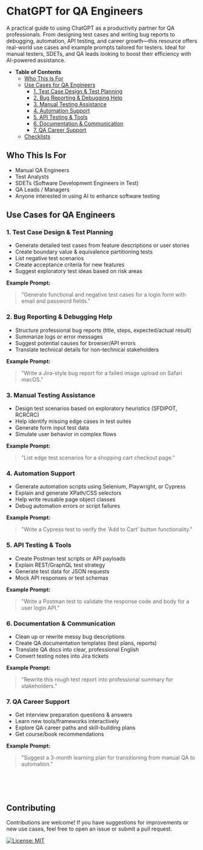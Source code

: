 # ChatGPT for QA Engineers
A practical guide to using ChatGPT as a productivity partner for QA professionals. From designing test cases and writing bug reports to debugging, automation, API testing, and career growth—this resource offers real-world use cases and example prompts tailored for testers. Ideal for manual testers, SDETs, and QA leads looking to boost their efficiency with AI-powered assistance.

- <strong>Table of Contents</strong>
  - [Who This Is For](#who-this-is-for)
  - [Use Cases for QA Engineers](#use-cases-for-qa-engineers)
    - [1. Test Case Design & Test Planning](#1-test-case-design--test-planning)
    - [2. Bug Reporting & Debugging Help](#2-bug-reporting--debugging-help)
    - [3. Manual Testing Assistance](#3-manual-testing-assistance)
    - [4. Automation Support](#4-automation-support)
    - [5. API Testing & Tools](#5-api-testing--tools)
    - [6. Documentation & Communication](#6-documentation--communication)
    - [7. QA Career Support](#7-qa-career-support)
  - [Checklists](https://github.com/AlexKuchkov/chatgpt-for-qa/tree/main/checklists)


## Who This Is For

- Manual QA Engineers
- Test Analysts
- SDETs (Software Development Engineers in Test)
- QA Leads / Managers
- Anyone interested in using AI to enhance software testing


## Use Cases for QA Engineers

### 1. Test Case Design & Test Planning
-  Generate detailed test cases from feature descriptions or user stories
-  Create boundary value & equivalence partitioning tests
-  List negative test scenarios
-  Create acceptance criteria for new features
-  Suggest exploratory test ideas based on risk areas

**Example Prompt:**
> "Generate functional and negative test cases for a login form with email and password fields."


### 2. Bug Reporting & Debugging Help
-  Structure professional bug reports (title, steps, expected/actual result)
-  Summarize logs or error messages
-  Suggest potential causes for browser/API errors
-  Translate technical details for non-technical stakeholders

**Example Prompt:**
> "Write a Jira-style bug report for a failed image upload on Safari macOS."


### 3. Manual Testing Assistance
-  Design test scenarios based on exploratory heuristics (SFDIPOT, RCRCRC)
-  Help identify missing edge cases in test suites
-  Generate form input test data
-  Simulate user behavior in complex flows

**Example Prompt:**
> "List edge test scenarios for a shopping cart checkout page."


### 4. Automation Support
-  Generate automation scripts using Selenium, Playwright, or Cypress
-  Explain and generate XPath/CSS selectors
-  Help write reusable page object classes
-  Debug automation errors or script failures

**Example Prompt:**
> "Write a Cypress test to verify the 'Add to Cart' button functionality."


### 5. API Testing & Tools
-  Create Postman test scripts or API payloads
-  Explain REST/GraphQL test strategy
-  Generate test data for JSON requests
-  Mock API responses or test schemas

**Example Prompt:**
> "Write a Postman test to validate the response code and body for a user login API."


### 6. Documentation & Communication
-  Clean up or rewrite messy bug descriptions
-  Create QA documentation templates (test plans, reports)
-  Translate QA docs into clear, professional English
-  Convert testing notes into Jira tickets

**Example Prompt:**
> "Rewrite this rough test report into professional summary for stakeholders."


### 7. QA Career Support
-  Get interview preparation questions & answers
-  Learn new tools/frameworks interactively
-  Explore QA career paths and skill-building plans
-  Get course/book recommendations

**Example Prompt:**
> "Suggest a 3-month learning plan for transitioning from manual QA to automation."

</br>
</br>
</br>

## Contributing

Contributions are welcome! If you have suggestions for improvements or new use cases, feel free to open an issue or submit a pull request.

[![License: MIT](https://img.shields.io/badge/License-MIT-yellow.svg)](https://github.com/AlexKuchkov/chatgpt-for-qa/edit/main/LICENSE)














